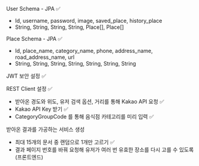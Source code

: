 User Schema - JPA ✅
- Id, username, password, image, saved_place, history_place
- String, String, String, String, Place[], Place[]

Place Schema - JPA ✅
- Id, place_name, category_name, phone, address_name, road_address_name, url
- String, String, String, String, String, String, String

JWT 보안 설정 ✅

REST Client 설정 ✅
- 받아온 경도와 위도, 유저 검색 옵션, 거리를 통해 Kakao API 요청 ✅
- Kakao API Key 받기 ✅
- CategoryGroupCode 를 통해 음식점 카테고리를 미리 입력 ✅

받아온 결과를 가공하는 서비스 생성
- 최대 15개의 문서 중 랜덤으로 1개만 고르기 ✅
- 결과 페이지 번호를 바꿔 요청해 유저가 여러 번 유효한 장소를 다시 고를 수 있도록 (프론트엔드)